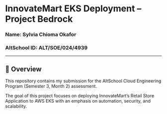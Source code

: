 # InnovateMart EKS Deployment – Project Bedrock

### Name: Sylvia Chioma Okafor

### AltSchool ID: ALT/SOE/024/4939

---
## 📌 Overview
This repository contains my submission for the AltSchool Cloud Engineering Program (Semester 3, Month 2) assessment.

The goal of this project focuses on deploying InnovateMart’s Retail Store Application to AWS EKS with an emphasis on automation, security, and scalability.
